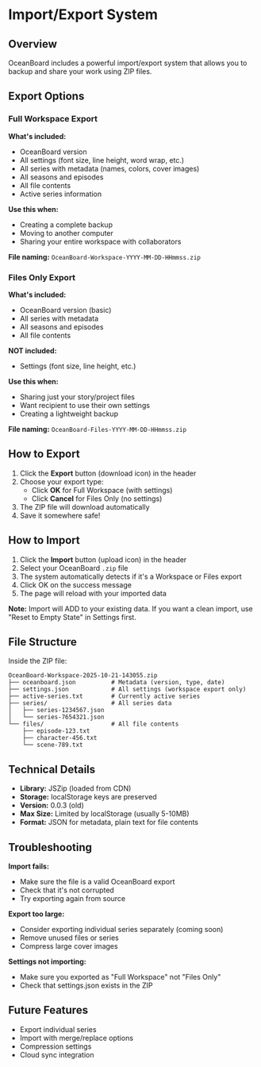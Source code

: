 # Import/Export System

## Overview
OceanBoard includes a powerful import/export system that allows you to backup and share your work using ZIP files.

## Export Options

### Full Workspace Export
**What's included:**
- OceanBoard version
- All settings (font size, line height, word wrap, etc.)
- All series with metadata (names, colors, cover images)
- All seasons and episodes
- All file contents
- Active series information

**Use this when:**
- Creating a complete backup
- Moving to another computer
- Sharing your entire workspace with collaborators

**File naming:** `OceanBoard-Workspace-YYYY-MM-DD-HHmmss.zip`

### Files Only Export
**What's included:**
- OceanBoard version (basic)
- All series with metadata
- All seasons and episodes
- All file contents

**NOT included:**
- Settings (font size, line height, etc.)

**Use this when:**
- Sharing just your story/project files
- Want recipient to use their own settings
- Creating a lightweight backup

**File naming:** `OceanBoard-Files-YYYY-MM-DD-HHmmss.zip`

## How to Export

1. Click the **Export** button (download icon) in the header
2. Choose your export type:
   - Click **OK** for Full Workspace (with settings)
   - Click **Cancel** for Files Only (no settings)
3. The ZIP file will download automatically
4. Save it somewhere safe!

## How to Import

1. Click the **Import** button (upload icon) in the header
2. Select your OceanBoard `.zip` file
3. The system automatically detects if it's a Workspace or Files export
4. Click OK on the success message
5. The page will reload with your imported data

**Note:** Import will ADD to your existing data. If you want a clean import, use "Reset to Empty State" in Settings first.

## File Structure

Inside the ZIP file:

```
OceanBoard-Workspace-2025-10-21-143055.zip
├── oceanboard.json          # Metadata (version, type, date)
├── settings.json            # All settings (workspace export only)
├── active-series.txt        # Currently active series
├── series/                  # All series data
│   ├── series-1234567.json
│   └── series-7654321.json
└── files/                   # All file contents
    ├── episode-123.txt
    ├── character-456.txt
    └── scene-789.txt
```

## Technical Details

- **Library:** JSZip (loaded from CDN)
- **Storage:** localStorage keys are preserved
- **Version:** 0.0.3 (old)
- **Max Size:** Limited by localStorage (usually 5-10MB)
- **Format:** JSON for metadata, plain text for file contents

## Troubleshooting

**Import fails:**
- Make sure the file is a valid OceanBoard export
- Check that it's not corrupted
- Try exporting again from source

**Export too large:**
- Consider exporting individual series separately (coming soon)
- Remove unused files or series
- Compress large cover images

**Settings not importing:**
- Make sure you exported as "Full Workspace" not "Files Only"
- Check that settings.json exists in the ZIP

## Future Features
- Export individual series
- Import with merge/replace options
- Compression settings
- Cloud sync integration
